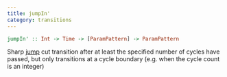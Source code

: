 ```yaml
---
title: jumpIn'
category: transitions
---
```

```haskell
jumpIn' :: Int -> Time -> [ParamPattern] -> ParamPattern
```

Sharp <a href="#jump">jump</a> cut transition after at least the specified number
of cycles have passed, but only transitions at a cycle boundary (e.g.
when the cycle count is an integer)
